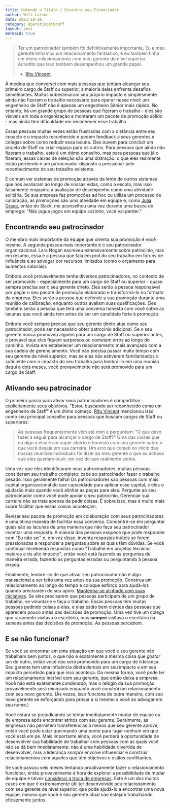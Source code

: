 ```yaml
---
title: Obtendo o Título / Encontre seu Financiador
author: Will Larson 
date: 2023-10-18
category: OperatingAtStaff
layout: post
mermaid: true
---
```


> Ter um patrocinador também foi definitivamente importante. Eu e meu gerente tínhamos um relacionamento fantástico, e eu também tinha um ótimo relacionamento com meu gerente de nível superior. Acredito que isso também desempenhou um grande papel.
> - [Ritu Vincent](/stories/ritu-vincent)

À medida que conversei com mais pessoas que tentam alcançar seu primeiro cargo de Staff ou superior, a maioria delas enfrenta desafios semelhantes. Muitos subestimaram seu próprio impacto e simplesmente ainda não fizeram o trabalho necessário para operar nesse nível: um engenheiro de Staff não é apenas um engenheiro Sênior mais rápido. No entanto, há um grande grupo de pessoas que fizeram o trabalho - eles são visíveis em toda a organização e montaram um pacote de promoção sólido - mas ainda têm dificuldade em reconhecer esse trabalho.

Essas pessoas muitas vezes estão frustradas com a distância entre seu impacto e o impacto reconhecido e pedem feedback a seus gerentes e colegas sobre como reduzir essa lacuna. Eles ouvem para concluir um projeto de Staff ou criar espaço para os outros. Para pessoas que ainda não fizeram o trabalho, este é um ótimo conselho, mas para pessoas que já o fizeram, essas caixas de seleção são uma distração: o que eles realmente estão perdendo é um patrocinador disposto a pressionar pelo reconhecimento de seu trabalho existente.

É comum ver sistemas de promoção através da lente de outros sistemas que nos avaliaram ao longo de nossas vidas, como a escola, mas isso falsamente enquadra a avaliação de desempenho como uma atividade solitária. Se sua empresa faz promoções ad hoc ou utiliza um processo de calibração, as promoções são uma atividade em equipe e, como [Julia Grace](https://twitter.com/jewelia), então do Slack, me aconselhou uma vez durante uma busca de emprego: "Não jogue jogos em equipe sozinho, você vai perder."

## Encontrando seu patrocinador

O membro mais importante da equipe que orienta sua promoção é você mesmo. A segunda pessoa mais importante é o seu patrocinador organizacional. Lara Hogan escreveu extensivamente sobre patrocínio, mas em resumo, essa é a pessoa que fala em prol do seu trabalho em fóruns de influência e ao advogar por recursos limitados (como o orçamento para aumentos salariais).

Embora você provavelmente tenha diversos patrocinadores, no contexto de ser promovido - especialmente para um cargo de Staff ou superior - quase sempre precisa ser o seu gerente direto. Eles serão a pessoa responsável por pegar o seu pacote de promoção elaborado e transformá-lo no formato da empresa. Eles serão a pessoa que defende a sua promoção durante uma reunião de calibração, enquanto outros avaliam suas qualificações. Eles também serão a pessoa que terá uma conversa honesta com você sobre as lacunas que você ainda tem antes de ser um candidato forte à promoção.

Embora você sempre precise que seu gerente direto atue como seu patrocinador, pode ser necessário obter patrocínio adicional. Se o seu gerente nunca promoveu alguém para um cargo de Staff ou superior antes, é provável que eles fiquem surpresos ou cometam erros ao longo do caminho. Invista em estabelecer um relacionamento mais avançado com a sua cadeia de gerenciamento. Você não precisa passar muito tempo com seu gerente de nível superior, mas se eles não estiverem familiarizados o suficiente com o impacto do seu trabalho para lembrá-lo em uma reunião daqui a dois meses, você provavelmente não será promovido para um cargo de Staff.

## Ativando seu patrocinador

O primeiro passo para ativar seus patrocinadores é compartilhar explicitamente seus objetivos. "Estou buscando ser reconhecido como um engenheiro de Staff" é um ótimo começo. [Ritu Vincent](/stories/ritu-vincent) mencionou isso como seu principal conselho para pessoas que buscam cargos de Staff ou superiores:

> As pessoas frequentemente vêm até mim e perguntam: "O que devo fazer a seguir para alcançar o cargo de Staff?" Uma das coisas que eu digo a elas é ser super aberto e honesto com seu gerente sobre o que você deseja em sua carreira. Um erro que cometi no início das nossas reuniões individuais foi dizer ao meu gerente o que eu achava que eles queriam ouvir, em vez do que realmente sentia.

Uma vez que eles identificaram seus patrocinadores, muitas pessoas consideram seu trabalho completo: cabe ao patrocinador fazer o trabalho pesado. Isso geralmente falha! Os patrocinadores são pessoas com mais capital organizacional do que capacidade para aplicar esse capital, e eles o ajudarão mais quando você alinhar as peças para eles. Pergunte ao seu patrocinador como você pode apoiar o seu patrocínio. Gerenciar sua carreira não se trata apenas de pedir coisas. É sobre isso, mas é muito mais sobre facilitar que essas coisas aconteçam.

Revisar seu pacote de promoção em colaboração com seus patrocinadores é uma ótima maneira de facilitar essa conversa. Concentre-se em perguntar quais são as lacunas de uma maneira que não faça seu patrocinador inventar uma resposta. A maioria das pessoas esquece que pode responder com "Eu não sei" e, em vez disso, inventa respostas inúteis se forem pressionadas a responder a perguntas sobre as quais têm dúvidas. Se você continuar recebendo respostas como "Trabalhe em projetos técnicos maiores e de alto impacto", então você está fazendo as perguntas de maneira errada, fazendo as perguntas erradas ou perguntando à pessoa errada.

Finalmente, lembre-se de que ativar seu patrocinador não é algo transacional a ser feito uma vez antes da sua promoção. Construa um relacionamento ao longo do tempo e coloque esforço para ajudá-los quando precisarem do seu apoio. [Mantenha-se alinhado com suas iniciativas](https://staffeng.com/guides/staying-aligned-with-authority). Se eles precisarem que pessoas participem de um grupo de trabalho, se voluntarie e faça o trabalho. Essas pessoas têm muitas pessoas pedindo coisas a elas, e elas estão bem cientes das pessoas que aparecem pouco antes das decisões de promoção. Uma vez tive um colega que raramente visitava o escritório, mas **sempre** visitava o escritório na semana antes das decisões de promoção. As pessoas percebem.

## E se não funcionar?

Se você se encontrar em uma situação em que você e seu gerente não trabalham bem juntos, o que não é exatamente a mesma coisa que <em>gostar</em> um do outro, então você não será promovido para um cargo de liderança. Seu gerente tem uma influência direta demais em seu impacto e em seu impacto percebido para que isso aconteça. Da mesma forma, você pode ter um relacionamento incrível com seu gerente, que então deixa a empresa. Você não está exatamente <em>condenado</em>, mas o relógio da sua promoção provavelmente será reiniciado enquanto você constrói um relacionamento com seu novo gerente. (Às vezes, isso funciona de outra maneira, com seu novo gerente se esforçando para provar a si mesmo a você ao advogar em seu nome.)

Você estará se prejudicando se tentar imediatamente mudar de equipe ou de empresa após encontrar atritos com seu gerente. Geralmente, as empresas não permitem transferências a menos que seu gerente aprove, então você pode estar queimando uma ponte para lugar nenhum em que você está em pé. Mais importante ainda, você perderá a oportunidade de desenvolver sua habilidade de trabalhar com pessoas com as quais você não se dá bem imediatamente: não é uma habilidade divertida de desenvolver, mas a liderança <em>sempre</em> envolve influenciar e construir relacionamentos com aqueles que têm objetivos e estilos conflitantes.

Se você passou seis meses tentando proativamente fazer o relacionamento funcionar, então provavelmente é hora de explorar a possibilidade de mudar de equipe e talvez <a href="https://staffeng.com/guides/deciding-to-switch">considerar a troca de empresas</a>. Este é um dos muitos casos em que é extremamente útil ter desenvolvido seu relacionamento com seu gerente de nível superior, que pode ajudá-lo a encontrar uma nova equipe, mesmo que você e seu gerente atual não estejam trabalhando eficazmente juntos.
